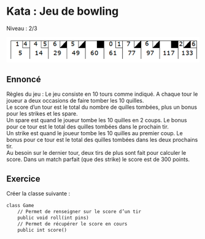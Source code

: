 # Kata : Jeu de bowling 
Niveau : 2/3

![Exemple de tableau de score](./bowling-score-board.png)

## Ennoncé
Règles du jeu :
Le jeu consiste en 10 tours comme indiqué. A chaque tour le joueur a deux occasions de faire tomber les 10 quilles.  
Le score d’un tour est le total du nombre de quilles tombées, plus un bonus pour les strikes et les spare.  
Un spare est quand le joueur tombe les 10 quilles en 2 coups. Le bonus pour ce tour est le total des quilles tombées dans le prochain tir.  
Un strike est quand le joueur tombe les 10 quilles au premier coup. Le bonus pour ce tour est le total des quilles tombées dans les deux prochains tir.  
Au besoin sur le dernier tour, deux tirs de plus sont fait pour calculer le score. Dans un match parfait (que des strike) le score est de 300 points.  

## Exercice
Créer la classe suivante : 
```
class Game
    // Permet de renseigner sur le score d’un tir 
    public void roll(int pins)
    // Permet de récupérer le score en cours 
    public int score()
```